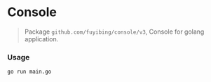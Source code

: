 # Console

> Package `github.com/fuyibing/console/v3`, Console for golang application.

### Usage

```shell
go run main.go
```

